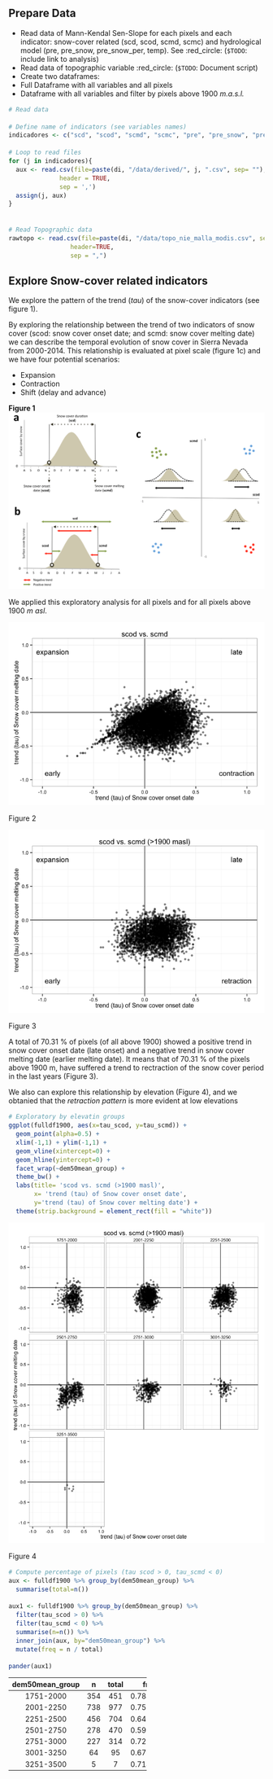 Prepare Data
------------

-   Read data of Mann-Kendal Sen-Slope for each pixels and each indicator: snow-cover related (scd, scod, scmd, scmc) and hydrological model (pre, pre\_snow, pre\_snow\_per, temp). See :red\_circle: (`$TODO`: include link to analysis)
-   Read data of topographic variable :red\_circle: (`$TODO`: Document script)
-   Create two dataframes:
-   Full Dataframe with all variables and all pixels
-   Dataframe with all variables and filter by pixels above 1900 *m.a.s.l.*

``` r
# Read data

# Define name of indicators (see variables names)
indicadores <- c("scd", "scod", "scmd", "scmc", "pre", "pre_snow", "pre_snow_per", "temp")

# Loop to read files 
for (j in indicadores){ 
  aux <- read.csv(file=paste(di, "/data/derived/", j, ".csv", sep= ""),
              header = TRUE,
              sep = ',')
  assign(j, aux)
}


# Read Topographic data 
rawtopo <- read.csv(file=paste(di, "/data/topo_nie_malla_modis.csv", sep=""),
                 header=TRUE,
                 sep = ",") 
```

Explore Snow-cover related indicators
-------------------------------------

We explore the pattern of the trend (*tau*) of the snow-cover indicators (see figure 1).

By exploring the relationship between the trend of two indicators of snow cover (scod: snow cover onset date; and scmd: snow cover melting date) we can describe the temporal evolution of snow cover in Sierra Nevada from 2000-2014. This relationship is evaluated at pixel scale (figure 1c) and we have four potential scenarios:

-   Expansion
-   Contraction
-   Shift (delay and advance)

**Figure 1** ![Figure 1.](/images/snow_cover_profile.png)

We applied this exploratory analysis for all pixels and for all pixels above 1900 *m asl*.

<img src="explore_relationships_files/figure-markdown_github/unnamed-chunk-1-1.png" alt="Figure 2"  />
<p class="caption">
Figure 2
</p>

<img src="explore_relationships_files/figure-markdown_github/unnamed-chunk-2-1.png" alt="Figure 3"  />
<p class="caption">
Figure 3
</p>

A total of 70.31 % of pixels (of all above 1900) showed a positive trend in snow cover onset date (late onset) and a negative trend in snow cover melting date (earlier melting date). It means that of 70.31 % of the pixels above 1900 m, have suffered a trend to rectraction of the snow cover period in the last years (Figure 3).

We also can explore this relationship by elevation (Figure 4), and we obtanied that the *retraction pattern* is more evident at low elevations

``` r
# Exploratory by elevatin groups 
ggplot(fulldf1900, aes(x=tau_scod, y=tau_scmd)) + 
  geom_point(alpha=0.5) + 
  xlim(-1,1) + ylim(-1,1) + 
  geom_vline(xintercept=0) +
  geom_hline(yintercept=0) + 
  facet_wrap(~dem50mean_group) + 
  theme_bw() + 
  labs(title= 'scod vs. scmd (>1900 masl)',
       x= 'trend (tau) of Snow cover onset date',
       y='trend (tau) of Snow cover melting date') +
  theme(strip.background = element_rect(fill = "white"))
```

<img src="explore_relationships_files/figure-markdown_github/unnamed-chunk-4-1.png" alt="Figure 4"  />
<p class="caption">
Figure 4
</p>

``` r
# Compute percentage of pixels (tau scod > 0, tau_scmd < 0)   
aux <- fulldf1900 %>% group_by(dem50mean_group) %>% 
  summarise(total=n())

aux1 <- fulldf1900 %>% group_by(dem50mean_group) %>% 
  filter(tau_scod > 0) %>% 
  filter(tau_scmd < 0) %>% 
  summarise(n=n()) %>%
  inner_join(aux, by="dem50mean_group") %>%
  mutate(freq = n / total)

pander(aux1)
```

<table style="width:54%;">
<colgroup>
<col width="25%" />
<col width="5%" />
<col width="11%" />
<col width="12%" />
</colgroup>
<thead>
<tr class="header">
<th align="center">dem50mean_group</th>
<th align="center">n</th>
<th align="center">total</th>
<th align="center">freq</th>
</tr>
</thead>
<tbody>
<tr class="odd">
<td align="center">1751-2000</td>
<td align="center">354</td>
<td align="center">451</td>
<td align="center">0.7849224</td>
</tr>
<tr class="even">
<td align="center">2001-2250</td>
<td align="center">738</td>
<td align="center">977</td>
<td align="center">0.7553736</td>
</tr>
<tr class="odd">
<td align="center">2251-2500</td>
<td align="center">456</td>
<td align="center">704</td>
<td align="center">0.6477273</td>
</tr>
<tr class="even">
<td align="center">2501-2750</td>
<td align="center">278</td>
<td align="center">470</td>
<td align="center">0.5914894</td>
</tr>
<tr class="odd">
<td align="center">2751-3000</td>
<td align="center">227</td>
<td align="center">314</td>
<td align="center">0.7229299</td>
</tr>
<tr class="even">
<td align="center">3001-3250</td>
<td align="center">64</td>
<td align="center">95</td>
<td align="center">0.6736842</td>
</tr>
<tr class="odd">
<td align="center">3251-3500</td>
<td align="center">5</td>
<td align="center">7</td>
<td align="center">0.7142857</td>
</tr>
</tbody>
</table>

